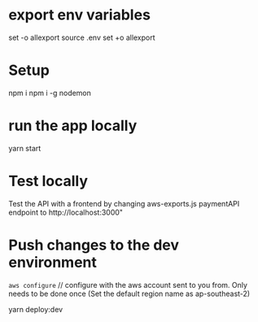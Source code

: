# export env variables
set -o allexport
source .env
set +o allexport
# Setup
npm i
npm i -g nodemon
# run the app locally
yarn start

# Test locally
Test the API with a frontend by changing aws-exports.js paymentAPI endpoint to http://localhost:3000"

# Push changes to the dev environment
`aws configure` // configure with the aws account sent to you from. Only needs to be done once
(Set the default region name as ap-southeast-2)

yarn deploy:dev